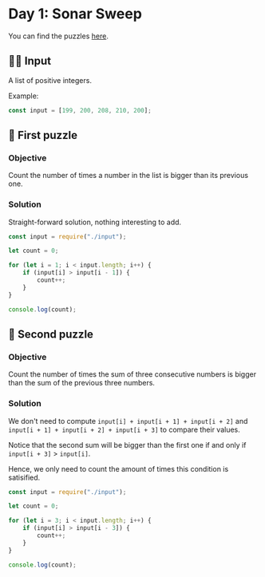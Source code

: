 # Day 1: Sonar Sweep

You can find the puzzles [here](https://adventofcode.com/2021/day/1).

## ✍🏼 Input

A list of positive integers.

Example:

```js
const input = [199, 200, 208, 210, 200];
```

## 🧩 First puzzle

### Objective

Count the number of times a number in the list is bigger than its previous one.

### Solution

Straight-forward solution, nothing interesting to add.

```js
const input = require("./input");

let count = 0;

for (let i = 1; i < input.length; i++) {
	if (input[i] > input[i - 1]) {
		count++;
	}
}

console.log(count);
```

## 🧩 Second puzzle

### Objective

Count the number of times the sum of three consecutive numbers is bigger than the sum of the previous three numbers.

### Solution

We don't need to compute `input[i] + input[i + 1] + input[i + 2]` and `input[i + 1] + input[i + 2] + input[i + 3]` to compare their values.

Notice that the second sum will be bigger than the first one if and only if `input[i + 3]` > `input[i]`.

Hence, we only need to count the amount of times this condition is satisified.

```js
const input = require("./input");

let count = 0;

for (let i = 3; i < input.length; i++) {
	if (input[i] > input[i - 3]) {
		count++;
	}
}

console.log(count);
```
